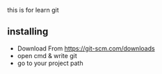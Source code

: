 this is for learn git

## installing 

- Download From https://git-scm.com/downloads
- open cmd & write git 
- go to your project path